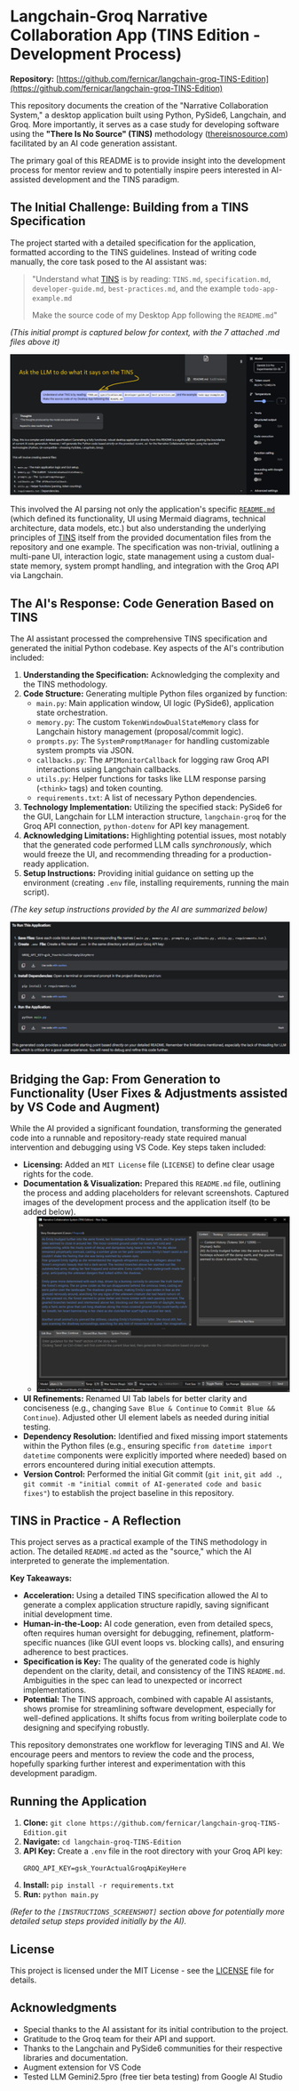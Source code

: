 # Langchain-Groq Narrative Collaboration App (TINS Edition - Development Process)

**Repository:** [https://github.com/fernicar/langchain-groq-TINS-Edition](https://github.com/fernicar/langchain-groq-TINS-Edition)

This repository documents the creation of the "Narrative Collaboration System," a desktop application built using Python, PySide6, Langchain, and Groq. More importantly, it serves as a case study for developing software using the **"There Is No Source" (TINS)** methodology ([thereisnosource.com](https://thereisnosource.com/)) facilitated by an AI code generation assistant.

The primary goal of this README is to provide insight into the development process for mentor review and to potentially inspire peers interested in AI-assisted development and the TINS paradigm.

## The Initial Challenge: Building from a TINS Specification

The project started with a detailed specification for the application, formatted according to the TINS guidelines. Instead of writing code manually, the core task posed to the AI assistant was:

> "Understand what [TINS](https://github.com/ScuffedEpoch/TINS) is by reading: `TINS.md`, `specification.md`, `developer-guide.md`, `best-practices.md`, and the example `todo-app-example.md`
>
> Make the source code of my Desktop App following the `README.md`"

*(This initial prompt is captured below for context, with the 7 attached .md files above it)*

![SCREENSHOT_PROMPT](https://github.com/fernicar/langchain-groq-TINS-Edition/blob/main/images/llm_request.png)

This involved the AI parsing not only the application's specific [`README.md`](https://github.com/fernicar/langchain-groq-TINS-Edition/blob/main/tins_edition/README.md) (which defined its functionality, UI using Mermaid diagrams, technical architecture, data models, etc.) but also understanding the underlying principles of [TINS](https://github.com/ScuffedEpoch/TINS) itself from the provided documentation files from the repository and one example. The specification was non-trivial, outlining a multi-pane UI, interaction logic, state management using a custom dual-state memory, system prompt handling, and integration with the Groq API via Langchain.

## The AI's Response: Code Generation Based on TINS

The AI assistant processed the comprehensive TINS specification and generated the initial Python codebase. Key aspects of the AI's contribution included:

1.  **Understanding the Specification:** Acknowledging the complexity and the TINS methodology.
2.  **Code Structure:** Generating multiple Python files organized by function:
    *   `main.py`: Main application window, UI logic (PySide6), application state orchestration.
    *   `memory.py`: The custom `TokenWindowDualStateMemory` class for Langchain history management (proposal/commit logic).
    *   `prompts.py`: The `SystemPromptManager` for handling customizable system prompts via JSON.
    *   `callbacks.py`: The `APIMonitorCallback` for logging raw Groq API interactions using Langchain callbacks.
    *   `utils.py`: Helper functions for tasks like LLM response parsing (`<think>` tags) and token counting.
    *   `requirements.txt`: A list of necessary Python dependencies.
3.  **Technology Implementation:** Utilizing the specified stack: PySide6 for the GUI, Langchain for LLM interaction structure, `langchain-groq` for the Groq API connection, `python-dotenv` for API key management.
4.  **Acknowledging Limitations:** Highlighting potential issues, most notably that the generated code performed LLM calls *synchronously*, which would freeze the UI, and recommending threading for a production-ready application.
5.  **Setup Instructions:** Providing initial guidance on setting up the environment (creating `.env` file, installing requirements, running the main script).

*(The key setup instructions provided by the AI are summarized below)*

![INSTRUCTIONS](https://github.com/fernicar/langchain-groq-TINS-Edition/blob/main/images/llm_instructions.png)

## Bridging the Gap: From Generation to Functionality (User Fixes & Adjustments assisted by VS Code and Augment)

While the AI provided a significant foundation, transforming the generated code into a runnable and repository-ready state required manual intervention and debugging using VS Code. Key steps taken included:

*   **Licensing:** Added an `MIT License` file (`LICENSE`) to define clear usage rights for the code.
*   **Documentation & Visualization:** Prepared this `README.md` file, outlining the process and adding placeholders for relevant screenshots. Captured images of the development process and the application itself (to be added below).
    *   ![APP_SCREENSHOT](https://github.com/fernicar/langchain-groq-TINS-Edition/blob/main/images/app_capture.png)
*   **UI Refinements:** Renamed UI Tab labels for better clarity and conciseness (e.g., changing `Save Blue & Continue` to `Commit Blue && Continue`). Adjusted other UI element labels as needed during initial testing.
*   **Dependency Resolution:** Identified and fixed missing import statements within the Python files (e.g., ensuring specific `from datetime import datetime` components were explicitly imported where needed) based on errors encountered during initial execution attempts.
*   **Version Control:** Performed the initial Git commit (`git init`, `git add .`, `git commit -m "initial commit of AI-generated code and basic fixes"`) to establish the project baseline in this repository.

## TINS in Practice - A Reflection

This project serves as a practical example of the TINS methodology in action. The detailed `README.md` acted as the "source," which the AI interpreted to generate the implementation.

**Key Takeaways:**

*   **Acceleration:** Using a detailed TINS specification allowed the AI to generate a complex application structure rapidly, saving significant initial development time.
*   **Human-in-the-Loop:** AI code generation, even from detailed specs, often requires human oversight for debugging, refinement, platform-specific nuances (like GUI event loops vs. blocking calls), and ensuring adherence to best practices.
*   **Specification is Key:** The quality of the generated code is highly dependent on the clarity, detail, and consistency of the TINS `README.md`. Ambiguities in the spec can lead to unexpected or incorrect implementations.
*   **Potential:** The TINS approach, combined with capable AI assistants, shows promise for streamlining software development, especially for well-defined applications. It shifts focus from writing boilerplate code to designing and specifying robustly.

This repository demonstrates one workflow for leveraging TINS and AI. We encourage peers and mentors to review the code and the process, hopefully sparking further interest and experimentation with this development paradigm.

## Running the Application

1.  **Clone:** `git clone https://github.com/fernicar/langchain-groq-TINS-Edition.git`
2.  **Navigate:** `cd langchain-groq-TINS-Edition`
3.  **API Key:** Create a `.env` file in the root directory with your Groq API key:
    ```
    GROQ_API_KEY=gsk_YourActualGroqApiKeyHere
    ```
4.  **Install:** `pip install -r requirements.txt`
5.  **Run:** `python main.py`

*(Refer to the `[INSTRUCTIONS_SCREENSHOT]` section above for potentially more detailed setup steps provided initially by the AI).*

## License

This project is licensed under the MIT License - see the [LICENSE](https://github.com/fernicar/langchain-groq-TINS-Edition/blob/main/LICENSE) file for details.

## Acknowledgments

*   Special thanks to the AI assistant for its initial contribution to the project.
*   Gratitude to the Groq team for their API and support.
*   Thanks to the Langchain and PySide6 communities for their respective libraries and documentation.
*   Augment extension for VS Code
*   Tested LLM Gemini2.5pro (free tier beta testing) from Google AI Studio